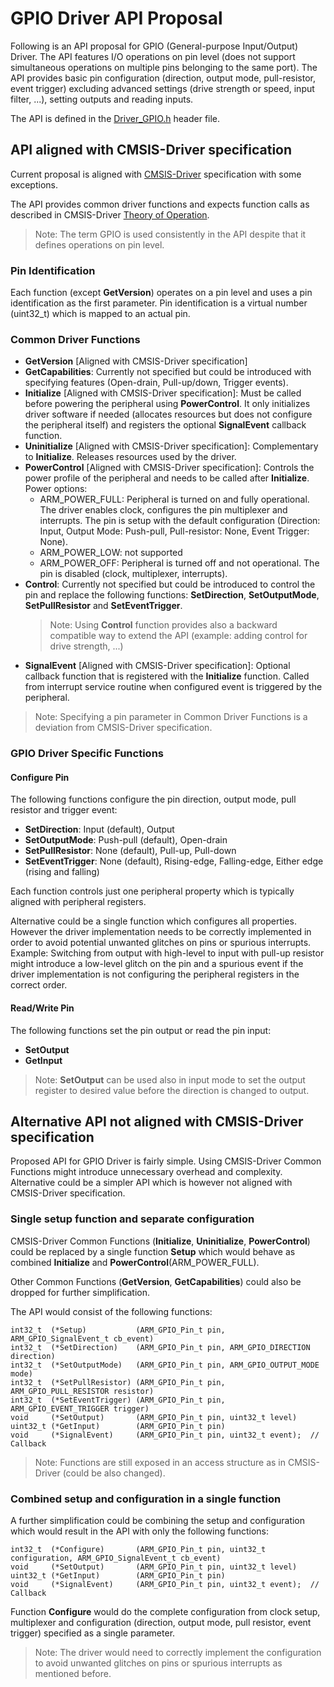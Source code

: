 # GPIO Driver API Proposal

Following is an API proposal for GPIO (General-purpose Input/Output) Driver. 
The API features I/O operations on pin level (does not support simultaneous operations on multiple pins belonging to the same port). 
The API provides basic pin configuration (direction, output mode, pull-resistor, event trigger) excluding advanced settings (drive strength or speed, input filter, ...), 
setting outputs and reading inputs.

The API is defined in the [Driver_GPIO.h](./Driver_GPIO.h) header file.


## API aligned with CMSIS-Driver specification

Current proposal is aligned with [CMSIS-Driver](https://arm-software.github.io/CMSIS_5/Driver/html/group__mci__interface__gr.html) specification with some exceptions.

The API provides common driver functions and expects function calls as described in CMSIS-Driver [Theory of Operation](https://arm-software.github.io/CMSIS_5/Driver/html/theoryOperation.html).

>Note: The term GPIO is used consistently in the API despite that it defines operations on pin level.

### Pin Identification

Each function (except **GetVersion**) operates on a pin level and uses a pin identification as the first parameter. 
Pin identification is a virtual number (uint32_t) which is mapped to an actual pin.

### Common Driver Functions

 - **GetVersion** [Aligned with CMSIS-Driver specification]
 - **GetCapabilities**: Currently not specified but could be introduced with specifying features (Open-drain, Pull-up/down, Trigger events).
 - **Initialize** [Aligned with CMSIS-Driver specification]: Must be called before powering the peripheral using **PowerControl**. It only initializes driver software 
   if needed (allocates resources but does not configure the peripheral itself) and registers the optional **SignalEvent** callback function.
 - **Uninitialize** [Aligned with CMSIS-Driver specification]: Complementary to **Initialize**. Releases resources used by the driver.
 - **PowerControl** [Aligned with CMSIS-Driver specification]: Controls the power profile of the peripheral and needs to be called after **Initialize**. 
   Power options: 
    - ARM_POWER_FULL: Peripheral is turned on and fully operational. The driver enables clock, configures the pin multiplexer and interrupts. 
      The pin is setup with the default configuration (Direction: Input, Output Mode: Push-pull, Pull-resistor: None, Event Trigger: None).
    - ARM_POWER_LOW: not supported
    - ARM_POWER_OFF: Peripheral is turned off and not operational. The pin is disabled (clock, multiplexer, interrupts).
 - **Control**: Currently not specified but could be introduced to control the pin and replace the following functions: **SetDirection**, **SetOutputMode**, **SetPullResistor** 
   and **SetEventTrigger**.
   >Note: Using **Control** function provides also a backward compatible way to extend the API (example: adding control for drive strength, ...)
 - **SignalEvent** [Aligned with CMSIS-Driver specification]: Optional callback function that is registered with the **Initialize** function. 
   Called from interrupt service routine when configured event is triggered by the peripheral.

>Note: Specifying a pin parameter in Common Driver Functions is a deviation from CMSIS-Driver specification.

### GPIO Driver Specific Functions

#### Configure Pin

The following functions configure the pin direction, output mode, pull resistor and trigger event:
 - **SetDirection**: Input (default), Output
 - **SetOutputMode**: Push-pull (default), Open-drain
 - **SetPullResistor**: None (default), Pull-up, Pull-down
 - **SetEventTrigger**: None (default), Rising-edge, Falling-edge, Either edge (rising and falling)

Each function controls just one peripheral property which is typically aligned with peripheral registers.

Alternative could be a single function which configures all properties. However the driver implementation needs to be correctly implemented 
in order to avoid potential unwanted glitches on pins or spurious interrupts. Example: Switching from output with high-level to input with pull-up resistor 
might introduce a low-level glitch on the pin and a spurious event if the driver implementation is not configuring the peripheral registers in the correct order.

#### Read/Write Pin

The following functions set the pin output or read the pin input:
 - **SetOutput**
 - **GetInput**

 >Note: **SetOutput** can be used also in input mode to set the output register to desired value before the direction is changed to output.

 
## Alternative API not aligned with CMSIS-Driver specification

Proposed API for GPIO Driver is fairly simple. Using CMSIS-Driver Common Functions might introduce unnecessary overhead and complexity. 
Alternative could be a simpler API which is however not aligned with CMSIS-Driver specification.

### Single setup function and separate configuration

CMSIS-Driver Common Functions (**Initialize**, **Uninitialize**, **PowerControl**) could be replaced by a single function **Setup** 
which would behave as combined **Initialize** and **PowerControl**(ARM_POWER_FULL).

Other Common Functions (**GetVersion**, **GetCapabilities**) could also be dropped for further simplification.

The API would consist of the following functions:
```
int32_t  (*Setup)           (ARM_GPIO_Pin_t pin, ARM_GPIO_SignalEvent_t cb_event)
int32_t  (*SetDirection)    (ARM_GPIO_Pin_t pin, ARM_GPIO_DIRECTION direction)
int32_t  (*SetOutputMode)   (ARM_GPIO_Pin_t pin, ARM_GPIO_OUTPUT_MODE mode)
int32_t  (*SetPullResistor) (ARM_GPIO_Pin_t pin, ARM_GPIO_PULL_RESISTOR resistor)
int32_t  (*SetEventTrigger) (ARM_GPIO_Pin_t pin, ARM_GPIO_EVENT_TRIGGER trigger) 
void     (*SetOutput)       (ARM_GPIO_Pin_t pin, uint32_t level)
uint32_t (*GetInput)        (ARM_GPIO_Pin_t pin)
void     (*SignalEvent)     (ARM_GPIO_Pin_t pin, uint32_t event);  // Callback
```

>Note: Functions are still exposed in an access structure as in CMSIS-Driver (could be also changed).

### Combined setup and configuration in a single function

A further simplification could be combining the setup and configuration which would result in the API with only the following functions:

```
int32_t  (*Configure)       (ARM_GPIO_Pin_t pin, uint32_t configuration, ARM_GPIO_SignalEvent_t cb_event)
void     (*SetOutput)       (ARM_GPIO_Pin_t pin, uint32_t level)
uint32_t (*GetInput)        (ARM_GPIO_Pin_t pin)
void     (*SignalEvent)     (ARM_GPIO_Pin_t pin, uint32_t event);  // Callback
```

Function **Configure** would do the complete configuration from clock setup, multiplexer and configuration (direction, output mode, pull resistor, event trigger) 
specified as a single parameter.

>Note: The driver would need to correctly implement the configuration to avoid unwanted glitches on pins or spurious interrupts as mentioned before.
